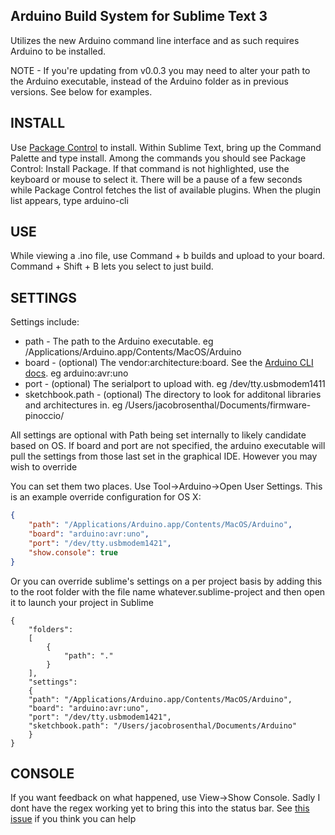 Arduino Build System for Sublime Text 3
---------------------------------------

Utilizes the new Arduino command line interface and as such requires Arduino to be installed. 

NOTE - If you're updating from v0.0.3 you may need to alter your path to the Arduino executable, instead of the Arduino folder as in previous versions. See below for examples.

INSTALL
-------
Use [Package Control](https://packagecontrol.io/installation) to install. Within Sublime Text, bring up the Command Palette and type install. Among the commands you should see Package Control: Install Package. If that command is not highlighted, use the keyboard or mouse to select it. There will be a pause of a few seconds while Package Control fetches the list of available plugins. When the plugin list appears, type arduino-cli

USE
---
While viewing a .ino file, use Command + b builds and upload to your board. Command + Shift + B lets you select to just build.

SETTINGS
--------
Settings include:
 * path - The path to the Arduino executable. eg /Applications/Arduino.app/Contents/MacOS/Arduino
 * board - (optional) The vendor:architecture:board. See the [Arduino CLI docs](https://github.com/arduino/Arduino/blob/ide-1.5.x/build/shared/manpage.adoc). eg arduino:avr:uno
 * port - (optional) The serialport to upload with. eg /dev/tty.usbmodem1411
 * sketchbook.path - (optional) The directory to look for additonal libraries and architectures in. eg /Users/jacobrosenthal/Documents/firmware-pinoccio/

All settings are optional with Path being set internally to likely candidate based on OS. If board and port are not specified, the arduino executable will pull the settings from those last set in the graphical IDE. However you may wish to override


You can set them two places. Use Tool->Arduino->Open User Settings. This is an example override configuration for OS X:
```json
{
	"path": "/Applications/Arduino.app/Contents/MacOS/Arduino",
	"board": "arduino:avr:uno",
	"port": "/dev/tty.usbmodem1421",
	"show.console": true
} 
```

Or you can override sublime's settings on a per project basis by adding this to the root folder with the file name whatever.sublime-project and then open it to launch your project in Sublime
```
{
	"folders":
	[
		{
			"path": "."
		}
	],
	"settings":
	{
    "path": "/Applications/Arduino.app/Contents/MacOS/Arduino",
    "board": "arduino:avr:uno",
    "port": "/dev/tty.usbmodem1421",
    "sketchbook.path": "/Users/jacobrosenthal/Documents/Arduino"
	}
}
```

CONSOLE
--------
If you want feedback on what happened, use View->Show Console. Sadly I dont have the regex working yet to bring this into the status bar. See [this issue](https://github.com/jacobrosenthal/arduino-cli/issues/1) if you think you can help
